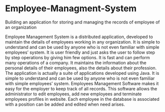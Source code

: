 # Employee-Managment-System
Building an application for storing and managing the records of employee of an organization



Employee Management System is a distributed application, developed to maintain the details of employees working in any organization. It is simple to understand and can be used by anyone who is not even familiar with simple employees’ system. It is user friendly and just asks the user to follow step by step operations by giving him few options. It is fast and can perform many operations of a company. It maintains the information about the personal details of their employees, also the details about their profession. The application is actually a suite of applications developed using Java. It is simple to understand and can be used by anyone who is not even familiar with simple employees’ system. Employees Management Software makes it easy for the employer to keep track of all records. This software allows the administrator to edit employees, add new employees and terminate employees profiles in website. Each employee in the database is associated with a position can be added and edited when need arises.
